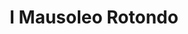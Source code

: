 ---
title: I Mausoleo Rotondo

mediaPath: /videos/mr_04_erf-1080p.mp4
mediaPosition:  []
mediaRotation:  []
mediaScale: 1
cameraFOV: 60

cameraPosition:  []
cameraTarget:  []

animationEntry: 2000
---